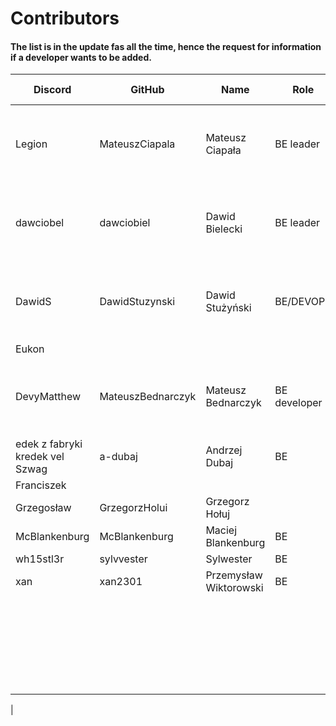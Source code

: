 # Contributors

#### The list is in the update fas all the time, hence the request for information if a developer wants to be added.

| Discord                         | GitHub            | Name                   | Role         | Skill  | Registration date                                 |
|---------------------------------|-------------------|------------------------|--------------|--------|---------------------------------------------------|
| Legion                          | MateuszCiapala    | Mateusz Ciapała        | BE leader    |        | Since the application was launched - Jun 21, 2022 |
| dawciobel                       | dawciobiel        | Dawid Bielecki         | BE leader    | senior | Since the application was launched - Jun 21, 2022 |
| DawidS                          | DawidStuzynski    | Dawid Stużyński        | BE/DEVOPS    |        | Since the application was launched - Jun 21, 2022 |
| Eukon                           |                   |                        |              |        | 2022-                                             |
| DevyMatthew                     | MateuszBednarczyk | Mateusz Bednarczyk     | BE developer | junior | Since the application was launched - Jun 21, 2022 |
| edek z fabryki kredek vel Szwag | a-dubaj           | Andrzej Dubaj          | BE           |        | 2023-06-24                                        |
| Franciszek                      |                   |                        |              |        | 2023-                                             |
| Grzegosław                      | GrzegorzHolui     | Grzegorz Hołuj         |              | junior | 2023-06-24                                        |
| McBlankenburg                   | McBlankenburg     | Maciej Blankenburg     | BE           | junior | 2023-                                             |
| wh15stl3r                       | sylvvester        | Sylwester              | BE           | junior | 2023-                                             |
| xan                             | xan2301           | Przemysław Wiktorowski | BE           | junior | 2023-06-24                                        |
|                                 |                   |                        |              |        | 2023-                                             |
|                                 |                   |                        |              |        | 2023-                                             |
|                                 |                   |                        |              |        | 2023-                                             |
|                                 |                   |                        |              |        | 2023-                                             |
|                                 |                   |                        |              |        | 2023-                                             |
|                                 |                   |                        |              |        | 2023-                                             |
|   
